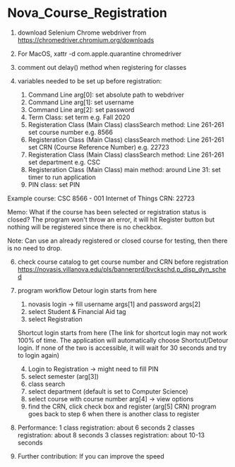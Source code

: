 # Nova_Course_Registration

1. download Selenium Chrome webdriver from https://chromedriver.chromium.org/downloads
3. For MacOS, 
   xattr -d com.apple.quarantine chromedriver
4. comment out delay() method when registering for classes
5. variables needed to be set up before registration:

    1) Command Line arg[0]: set absolute path to webdriver
    2) Command Line arg[1]: set username
    3) Command Line arg[2]: set password 
    4) Term Class: set term e.g. Fall 2020
    5) Registeration Class (Main Class) classSearch method: Line 261-261 set course number e.g. 8566 
    6) Registeration Class (Main Class) classSearch method: Line 261-261 set CRN (Course Reference Number) e.g. 22723
    7) Registeration Class (Main Class) classSearch method: Line 261-261 set department e.g. CSC
    8) Registeration Class (Main Class) main method: around Line 31: set timer to run application
    9) PIN class: set PIN

Example course: CSC 8566 - 001 Internet of Things CRN: 22723

Memo: What if the course has been selected or registration status is closed?
      The program won't throw an error, it will hit Register button
      but nothing will be registered since there is no checkbox.
      
Note: Can use an already registered or closed course for testing, then there is no need to drop.

6. check course catalog to get course number and CRN before registration
   https://novasis.villanova.edu/pls/bannerprd/bvckschd.p_disp_dyn_sched

7. program workflow
     Detour login starts from here
     1) novasis login -> fill username args[1] and password args[2]
     2) select Student & Financial Aid tag
     3) select Registration
     
     Shortcut login starts from here (The link for shortcut login may not work 100% of time. 
     The application will automatically choose Shortcut/Detour login. 
     If none of the two is accessible, it will wait for 30 seconds and try to login again)
     
     4) Login to Registration -> might need to fill PIN
     5) select semester (arg[3])
     6) class search
     7) select department (default is set to Computer Science)
     8) select course with course number arg[4] -> view options
     9) find the CRN, click check box and register (arg[5] CRN)
     program goes back to step 6 when there is another class to register
     
8. Performance:
    1 class registration: about 6 seconds
    2 classes registration: about 8 seconds
    3 classes registration: about 10-13 seconds

9. Further contribution:
   If you can improve the speed
